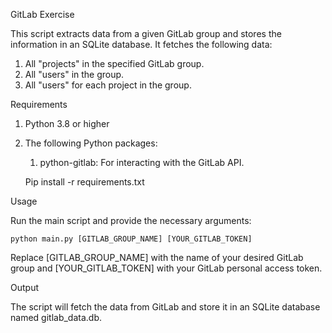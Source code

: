 GitLab Exercise

This script extracts data from a given GitLab group and stores the information in an SQLite database. It fetches the following data:

1. All "projects" in the specified GitLab group.
2. All "users" in the group.
3. All "users" for each project in the group.

Requirements
1. Python 3.8 or higher
2. The following Python packages:
    1. python-gitlab: For interacting with the GitLab API.


    Pip install -r requirements.txt 

Usage

Run the main script and provide the necessary arguments:

    python main.py [GITLAB_GROUP_NAME] [YOUR_GITLAB_TOKEN]

Replace [GITLAB_GROUP_NAME] with the name of your desired 
GitLab group and [YOUR_GITLAB_TOKEN] with your GitLab 
personal access token.

Output

The script will fetch the data from GitLab and store it 
in an SQLite database named gitlab_data.db.